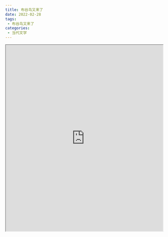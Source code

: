 ```yaml
---
title: 布谷鸟又来了
date: 2022-02-28
tags:
 - 布谷鸟又来了
categories:
 - 当代文学
---
```




<iframe src="https://study-doc.yourtools.icu/pdf/web/viewer.html?file=https://vkceyugu.cdn.bspapp.com/VKCEYUGU-e9075d72-0451-48df-afe1-d46932ae4554/c7243503-53dc-4b74-9fb2-c84e34d79a65.pdf" width="100%" height="600px"></iframe>
